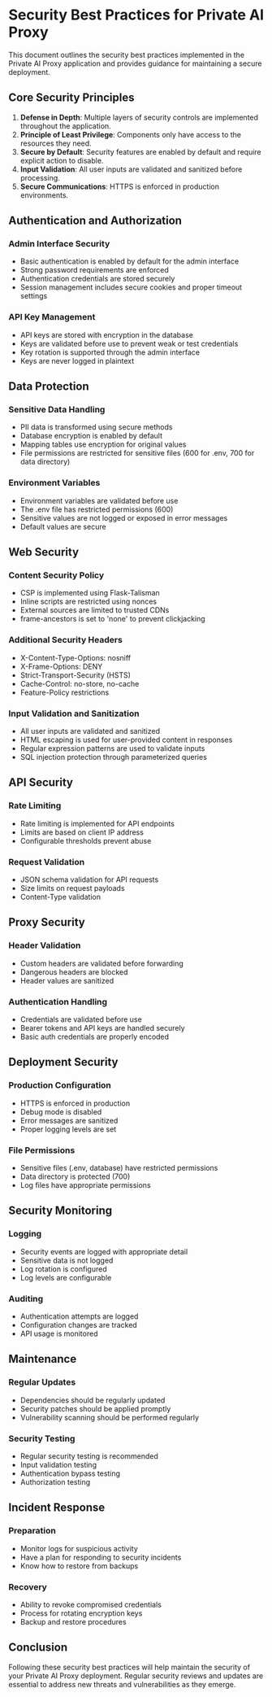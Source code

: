 # Security Best Practices for Private AI Proxy

This document outlines the security best practices implemented in the Private AI Proxy application and provides guidance for maintaining a secure deployment.

## Core Security Principles

1. **Defense in Depth**: Multiple layers of security controls are implemented throughout the application.
2. **Principle of Least Privilege**: Components only have access to the resources they need.
3. **Secure by Default**: Security features are enabled by default and require explicit action to disable.
4. **Input Validation**: All user inputs are validated and sanitized before processing.
5. **Secure Communications**: HTTPS is enforced in production environments.

## Authentication and Authorization

### Admin Interface Security

- Basic authentication is enabled by default for the admin interface
- Strong password requirements are enforced
- Authentication credentials are stored securely
- Session management includes secure cookies and proper timeout settings

### API Key Management

- API keys are stored with encryption in the database
- Keys are validated before use to prevent weak or test credentials
- Key rotation is supported through the admin interface
- Keys are never logged in plaintext

## Data Protection

### Sensitive Data Handling

- PII data is transformed using secure methods
- Database encryption is enabled by default
- Mapping tables use encryption for original values
- File permissions are restricted for sensitive files (600 for .env, 700 for data directory)

### Environment Variables

- Environment variables are validated before use
- The .env file has restricted permissions (600)
- Sensitive values are not logged or exposed in error messages
- Default values are secure

## Web Security

### Content Security Policy

- CSP is implemented using Flask-Talisman
- Inline scripts are restricted using nonces
- External sources are limited to trusted CDNs
- frame-ancestors is set to 'none' to prevent clickjacking

### Additional Security Headers

- X-Content-Type-Options: nosniff
- X-Frame-Options: DENY
- Strict-Transport-Security (HSTS)
- Cache-Control: no-store, no-cache
- Feature-Policy restrictions

### Input Validation and Sanitization

- All user inputs are validated and sanitized
- HTML escaping is used for user-provided content in responses
- Regular expression patterns are used to validate inputs
- SQL injection protection through parameterized queries

## API Security

### Rate Limiting

- Rate limiting is implemented for API endpoints
- Limits are based on client IP address
- Configurable thresholds prevent abuse

### Request Validation

- JSON schema validation for API requests
- Size limits on request payloads
- Content-Type validation

## Proxy Security

### Header Validation

- Custom headers are validated before forwarding
- Dangerous headers are blocked
- Header values are sanitized

### Authentication Handling

- Credentials are validated before use
- Bearer tokens and API keys are handled securely
- Basic auth credentials are properly encoded

## Deployment Security

### Production Configuration

- HTTPS is enforced in production
- Debug mode is disabled
- Error messages are sanitized
- Proper logging levels are set

### File Permissions

- Sensitive files (.env, database) have restricted permissions
- Data directory is protected (700)
- Log files have appropriate permissions

## Security Monitoring

### Logging

- Security events are logged with appropriate detail
- Sensitive data is not logged
- Log rotation is configured
- Log levels are configurable

### Auditing

- Authentication attempts are logged
- Configuration changes are tracked
- API usage is monitored

## Maintenance

### Regular Updates

- Dependencies should be regularly updated
- Security patches should be applied promptly
- Vulnerability scanning should be performed regularly

### Security Testing

- Regular security testing is recommended
- Input validation testing
- Authentication bypass testing
- Authorization testing

## Incident Response

### Preparation

- Monitor logs for suspicious activity
- Have a plan for responding to security incidents
- Know how to restore from backups

### Recovery

- Ability to revoke compromised credentials
- Process for rotating encryption keys
- Backup and restore procedures

## Conclusion

Following these security best practices will help maintain the security of your Private AI Proxy deployment. Regular security reviews and updates are essential to address new threats and vulnerabilities as they emerge.